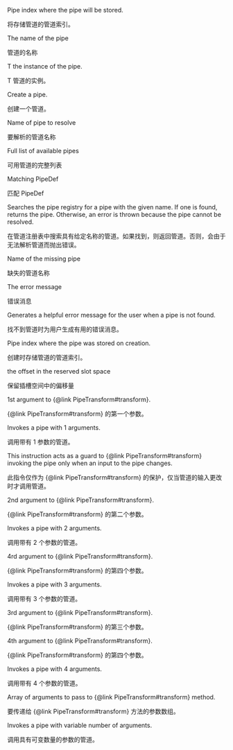 Pipe index where the pipe will be stored.

将存储管道的管道索引。

The name of the pipe

管道的名称

T the instance of the pipe.

T 管道的实例。

Create a pipe.

创建一个管道。

Name of pipe to resolve

要解析的管道名称

Full list of available pipes

可用管道的完整列表

Matching PipeDef

匹配 PipeDef

Searches the pipe registry for a pipe with the given name. If one is found,
returns the pipe. Otherwise, an error is thrown because the pipe cannot be resolved.

在管道注册表中搜索具有给定名称的管道。如果找到，则返回管道。否则，会由于无法解析管道而抛出错误。

Name of the missing pipe

缺失的管道名称

The error message

错误消息

Generates a helpful error message for the user when a pipe is not found.

找不到管道时为用户生成有用的错误消息。

Pipe index where the pipe was stored on creation.

创建时存储管道的管道索引。

the offset in the reserved slot space

保留插槽空间中的偏移量

1st argument to {&commat;link PipeTransform#transform}.

{&commat;link PipeTransform#transform} 的第一个参数。

Invokes a pipe with 1 arguments.

调用带有 1 参数的管道。

This instruction acts as a guard to {&commat;link PipeTransform#transform} invoking
the pipe only when an input to the pipe changes.

此指令仅作为 {&commat;link PipeTransform#transform} 的保护，仅当管道的输入更改时才调用管道。

2nd argument to {&commat;link PipeTransform#transform}.

{&commat;link PipeTransform#transform} 的第二个参数。

Invokes a pipe with 2 arguments.

调用带有 2 个参数的管道。

4rd argument to {&commat;link PipeTransform#transform}.

{&commat;link PipeTransform#transform} 的第四个参数。

Invokes a pipe with 3 arguments.

调用带有 3 个参数的管道。

3rd argument to {&commat;link PipeTransform#transform}.

{&commat;link PipeTransform#transform} 的第三个参数。

4th argument to {&commat;link PipeTransform#transform}.

{&commat;link PipeTransform#transform} 的第四个参数。

Invokes a pipe with 4 arguments.

调用带有 4 个参数的管道。

Array of arguments to pass to {&commat;link PipeTransform#transform} method.

要传递给 {&commat;link PipeTransform#transform} 方法的参数数组。

Invokes a pipe with variable number of arguments.

调用具有可变数量的参数的管道。